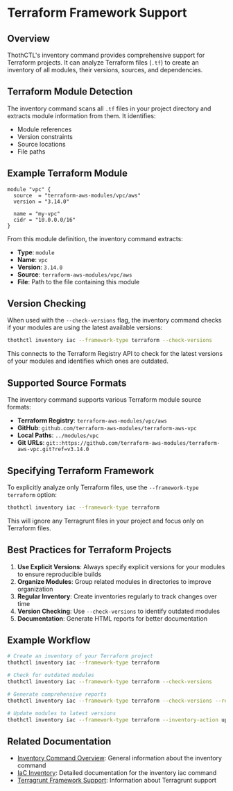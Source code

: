# Terraform Framework Support

## Overview

ThothCTL's inventory command provides comprehensive support for Terraform projects. It can analyze Terraform files (`.tf`) to create an inventory of all modules, their versions, sources, and dependencies.

## Terraform Module Detection

The inventory command scans all `.tf` files in your project directory and extracts module information from them. It identifies:

- Module references
- Version constraints
- Source locations
- File paths

## Example Terraform Module

```hcl
module "vpc" {
  source  = "terraform-aws-modules/vpc/aws"
  version = "3.14.0"

  name = "my-vpc"
  cidr = "10.0.0.0/16"
}
```

From this module definition, the inventory command extracts:

- **Type**: `module`
- **Name**: `vpc`
- **Version**: `3.14.0`
- **Source**: `terraform-aws-modules/vpc/aws`
- **File**: Path to the file containing this module

## Version Checking

When used with the `--check-versions` flag, the inventory command checks if your modules are using the latest available versions:

```bash
thothctl inventory iac --framework-type terraform --check-versions
```

This connects to the Terraform Registry API to check for the latest versions of your modules and identifies which ones are outdated.

## Supported Source Formats

The inventory command supports various Terraform module source formats:

- **Terraform Registry**: `terraform-aws-modules/vpc/aws`
- **GitHub**: `github.com/terraform-aws-modules/terraform-aws-vpc`
- **Local Paths**: `../modules/vpc`
- **Git URLs**: `git::https://github.com/terraform-aws-modules/terraform-aws-vpc.git?ref=v3.14.0`

## Specifying Terraform Framework

To explicitly analyze only Terraform files, use the `--framework-type terraform` option:

```bash
thothctl inventory iac --framework-type terraform
```

This will ignore any Terragrunt files in your project and focus only on Terraform files.

## Best Practices for Terraform Projects

1. **Use Explicit Versions**: Always specify explicit versions for your modules to ensure reproducible builds
2. **Organize Modules**: Group related modules in directories to improve organization
3. **Regular Inventory**: Create inventories regularly to track changes over time
4. **Version Checking**: Use `--check-versions` to identify outdated modules
5. **Documentation**: Generate HTML reports for better documentation

## Example Workflow

```bash
# Create an inventory of your Terraform project
thothctl inventory iac --framework-type terraform

# Check for outdated modules
thothctl inventory iac --framework-type terraform --check-versions

# Generate comprehensive reports
thothctl inventory iac --framework-type terraform --check-versions --report-type all

# Update modules to latest versions
thothctl inventory iac --framework-type terraform --inventory-action update --inventory-path ./Reports/Inventory/InventoryIaC_20250602_121227.json
```

## Related Documentation

- [Inventory Command Overview](../inventory_overview.md): General information about the inventory command
- [IaC Inventory](../inventory_iac.md): Detailed documentation for the inventory iac command
- [Terragrunt Framework Support](terragrunt.md): Information about Terragrunt support
